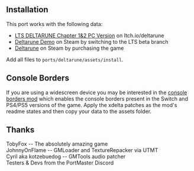 ## Installation
This port works with the following data:

- [LTS DELTARUNE Chapter 1&2 PC Version](https://tobyfox.itch.io/deltarune) on Itch.io/deltarune
- [Deltarune Demo](https://store.steampowered.com/app/1671210/DELTARUNE/) on Steam by switching to the LTS beta branch
- [Deltarune](https://store.steampowered.com/app/1671210/DELTARUNE/) on Steam by purchasing the game

Add all files to `ports/deltarune/assets/install`.

## Console Borders
If you are using a widescreen device you may be interested in the [console borders mod](https://gamejolt.com/games/nxrune/629072) which enables the console borders present in the Switch and PS4/PS5 versions of the game. Apply the xdelta patches as the mod's readme states and then copy your data to the assets folder.

## Thanks
TobyFox -- The absolutely amazing game  
JohnnyOnFlame -- GMLoader and TextureRepacker via UTMT  
Cyril aka kotzebuedog -- GMTools audio patcher  
Testers & Devs from the PortMaster Discord